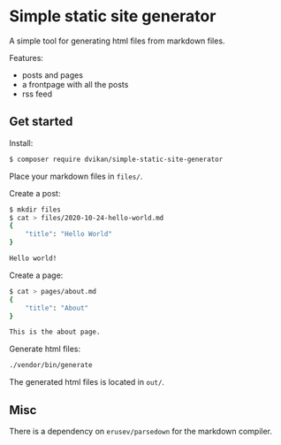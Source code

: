 # Simple static site generator

A simple tool for generating html files from markdown files.

Features:

* posts and pages
* a frontpage with all the posts
* rss feed

## Get started

Install:

```bash
$ composer require dvikan/simple-static-site-generator
```

Place your markdown files in `files/`.

Create a post:

```bash
$ mkdir files
$ cat > files/2020-10-24-hello-world.md
{
    "title": "Hello World"
}

Hello world!
```

Create a page:

```bash
$ cat > pages/about.md
{
    "title": "About"
}

This is the about page.
```

Generate html files:

```bash
./vendor/bin/generate
```

The generated html files is located in `out/`.

## Misc

There is a dependency on `erusev/parsedown` for the markdown compiler.
